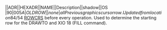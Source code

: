 ||ADR||HEXADR||NAME||Description||shadow||OS  
|90|$005A|OLDROW| |none|all  
Previous graphics cursor row. Updated from location 84/$54 [ROWCRS](../ROWCRS/index.md) before every operation. Used to determine the starting row for the DRAWTO and XIO 18 (FILL command).  
